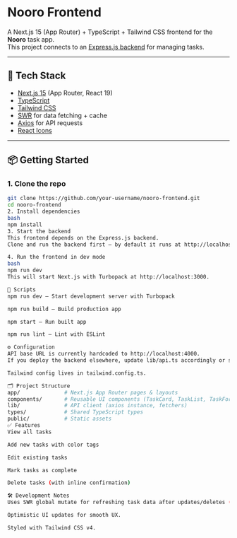 # Nooro Frontend

A Next.js 15 (App Router) + TypeScript + Tailwind CSS frontend for the **Nooro** task app.  
This project connects to an [Express.js backend](<BACKEND_REPO_URL>) for managing tasks.

---

## 🚀 Tech Stack

- [Next.js 15](https://nextjs.org/) (App Router, React 19)
- [TypeScript](https://www.typescriptlang.org/)
- [Tailwind CSS](https://tailwindcss.com/)
- [SWR](https://swr.vercel.app/) for data fetching + cache
- [Axios](https://axios-http.com/) for API requests
- [React Icons](https://react-icons.github.io/react-icons/)

---

## 📦 Getting Started

### 1. Clone the repo
```bash
git clone https://github.com/your-username/nooro-frontend.git
cd nooro-frontend
2. Install dependencies
bash
npm install
3. Start the backend
This frontend depends on the Express.js backend.
Clone and run the backend first — by default it runs at http://localhost:4000.

4. Run the frontend in dev mode
bash
npm run dev
This will start Next.js with Turbopack at http://localhost:3000.

🔧 Scripts
npm run dev — Start development server with Turbopack

npm run build — Build production app

npm start — Run built app

npm run lint — Lint with ESLint

⚙️ Configuration
API base URL is currently hardcoded to http://localhost:4000.
If you deploy the backend elsewhere, update lib/api.ts accordingly or set up an environment variable.

Tailwind config lives in tailwind.config.ts.

🗂 Project Structure
app/              # Next.js App Router pages & layouts
components/       # Reusable UI components (TaskCard, TaskList, TaskForm, etc.)
lib/              # API client (axios instance, fetchers)
types/            # Shared TypeScript types
public/           # Static assets
✅ Features
View all tasks

Add new tasks with color tags

Edit existing tasks

Mark tasks as complete

Delete tasks (with inline confirmation)

🛠 Development Notes
Uses SWR global mutate for refreshing task data after updates/deletes (no prop drilling).

Optimistic UI updates for smooth UX.

Styled with Tailwind CSS v4.